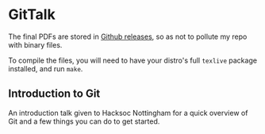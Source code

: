 # GitTalk

The final PDFs are stored in [Github releases](https://github.com/jamietanna/gittalk15/releases), so as not to pollute my repo with binary files.

To compile the files, you will need to have your distro's full `texlive` package installed, and run `make`.

## Introduction to Git

An introduction talk given to Hacksoc Nottingham for a quick overview of Git and a few things you can do to get started.

